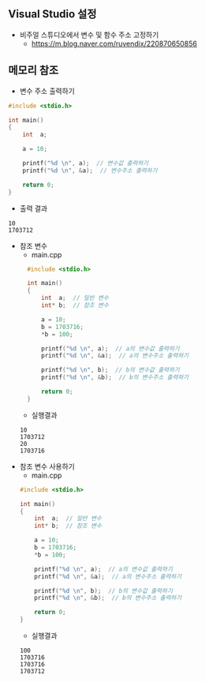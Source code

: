 ## Visual Studio 설정
- 비주얼 스튜디오에서 변수 및 함수 주소 고정하기
  - https://m.blog.naver.com/ruvendix/220870650856

## 메모리 참조
* 변수 주소 출력하기
```c++
#include <stdio.h>

int main()
{
	int  a;

	a = 10;

	printf("%d \n", a);  // 변수값 출력하기
	printf("%d \n", &a);  // 변수주소 출력하기

	return 0;
}
```
  - 출력 결과
  ```console
  10
  1703712
  ```
* 참조 변수
  - main.cpp
  ```c++
	#include <stdio.h>

	int main()
	{
	    int  a;  // 일반 변수
	    int* b;  // 참조 변수

	    a = 10;
	    b = 1703716;
	    *b = 100;

	    printf("%d \n", a);  // a의 변수값 출력하기
	    printf("%d \n", &a);  // a의 변수주소 출력하기

	    printf("%d \n", b);  // b의 변수값 출력하기
	    printf("%d \n", &b);  // b의 변수주소 출력하기

	    return 0;
	}
  ```
  - 실행결과
  ```console
  10
  1703712
  20
  1703716
  ```
* 참조 변수 사용하기
  - main.cpp
  ```c++
  #include <stdio.h>

  int main()
  {
      int  a;  // 일반 변수
      int* b;  // 참조 변수

      a = 10;
      b = 1703716;
      *b = 100;

      printf("%d \n", a);  // a의 변수값 출력하기
      printf("%d \n", &a);  // a의 변수주소 출력하기

      printf("%d \n", b);  // b의 변수값 출력하기
      printf("%d \n", &b);  // b의 변수주소 출력하기

      return 0;
  }
  ```
  - 실행결과
  ```console
  100
  1703716
  1703716
  1703712
  ```
